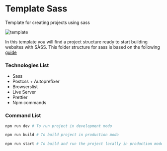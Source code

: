 # Template Sass

Template for creating projects using sass

![template](https://repository-images.githubusercontent.com/388659547/a4de4abf-b9b7-4e87-965f-448d5e3fac32)

In this template you will find a project structure ready to start building websites with
SASS. This folder structure for sass is based on the following
[guide](https://sass-guidelin.es/)

### Technologies List

- Sass
- Postcss + Autoprefixer
- Browserslist
- Live Server
- Prettier
- Npm commands

### Command List

```sh
npm run dev # To run project in development modo

npm run build # To build project in production modo

npm run start # To build and run the project locally in production mode
```
